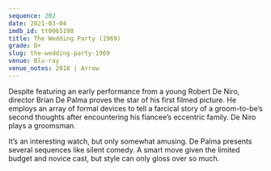 ```yaml
---
sequence: 202
date: 2021-03-04
imdb_id: tt0065198
title: The Wedding Party (1969)
grade: D+
slug: the-wedding-party-1969
venue: Blu-ray
venue_notes: 2018 | Arrow
---
```


Despite featuring an early performance from a young Robert De Niro, director Brian De Palma proves the star of his first filmed picture. He employs an array of formal devices to tell a farcical story of a groom-to-be’s second thoughts after encountering his fiancee’s eccentric family. De Niro plays a groomsman.

It’s an interesting watch, but only somewhat amusing. De Palma presents several sequences like silent comedy. A smart move given the limited budget and novice cast, but style can only gloss over so much.
